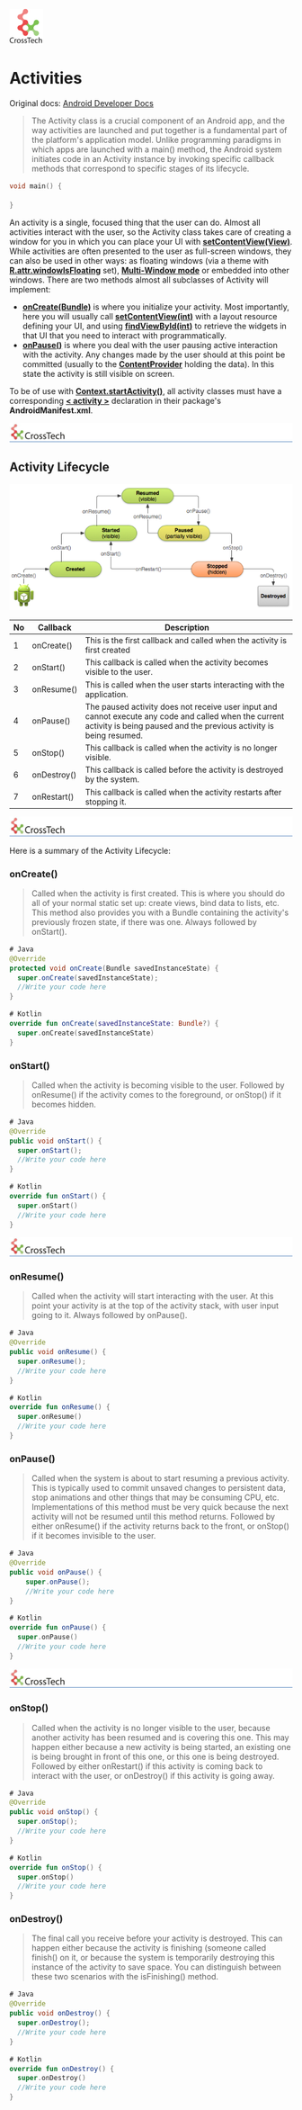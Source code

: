 ![CorssTech](../../../assets/ic-cross-tech.png "CrossTech")

# Activities

Original docs: [Android Developer Docs](https://developer.android.com/reference/kotlin/android/app/Activity "Docs")

> The Activity class is a crucial component of an Android app, and the way activities are launched and put together is a fundamental part of the platform's application model. Unlike programming paradigms in which apps are launched with a main() method, the Android system initiates code in an Activity instance by invoking specific callback methods that correspond to specific stages of its lifecycle.

``` C
void main() {

}
```

An activity is a single, focused thing that the user can do. Almost all activities interact with the user, so the Activity class takes care of creating a window for you in which you can place your UI with [**setContentView(View)**](https://developer.android.com/reference/kotlin/android/app/Activity.html#setContentView(android.view.View)). While activities are often presented to the user as full-screen windows, they can also be used in other ways: as floating windows (via a theme with [**R.attr.windowIsFloating**](https://developer.android.com/reference/kotlin/android/R.attr.html#windowIsFloating) set), [**Multi-Window mode**](https://developer.android.com/guide/topics/ui/multi-window) or embedded into other windows. There are two methods almost all subclasses of Activity will implement:

- [**onCreate(Bundle)**](https://developer.android.com/reference/kotlin/android/app/Activity.html#onCreate(android.os.Bundle)) is where you initialize your activity. Most importantly, here you will usually call [**setContentView(int)**](https://developer.android.com/reference/kotlin/android/app/Activity.html#setContentView(int)) with a layout resource defining your UI, and using [**findViewById(int)**](https://developer.android.com/reference/android/app/Activity.html#findViewById(int)) to retrieve the widgets in that UI that you need to interact with programmatically.
- [**onPause()**](https://developer.android.com/reference/kotlin/android/app/Activity.html#onPause()) is where you deal with the user pausing active interaction with the activity. Any changes made by the user should at this point be committed (usually to the [**ContentProvider**](https://developer.android.com/reference/kotlin/android/content/ContentProvider.html) holding the data). In this state the activity is still visible on screen.

To be of use with [**Context.startActivity()**](https://developer.android.com/reference/kotlin/android/content/Context.html#startActivity(android.content.Intent)), all activity classes must have a corresponding [**< activity >**](https://developer.android.com/reference/kotlin/android/R.styleable.html#AndroidManifestActivity) declaration in their package's **AndroidManifest.xml**.

<P style="page-break-before: always">

![CorssTech](../../../assets/cross-tech-logo.png "CrossTech")

## Activity Lifecycle

![activity-lifecycle](../../../assets/activity-lifecycle.png "CrossTech")

| No | Callback | Description |
|----|----------|-------------|
| 1  | onCreate() | This is the first callback and called when the activity is first created |
| 2  | onStart()   | This callback is called when the activity becomes visible to the user. |
| 3  | onResume()  | This is called when the user starts interacting with the application. |
| 4  | onPause()   | The paused activity does not receive user input and cannot execute any code and called when the current activity is being paused and the previous activity is being resumed. |
| 5  | onStop()    | This callback is called when the activity is no longer visible. |
| 6  | onDestroy() | This callback is called before the activity is destroyed by the system. |
| 7  | onRestart() | This callback is called when the activity restarts after stopping it. |

<P style="page-break-before: always">

![CorssTech](../../../assets/cross-tech-logo.png "CrossTech")

Here is a summary of the Activity Lifecycle:

### onCreate()

> Called when the activity is first created. This is where you should do all of your normal static set up: create views, bind data to lists, etc. This method also provides you with a Bundle containing the activity's previously frozen state, if there was one. Always followed by onStart().

``` Java
# Java
@Override
protected void onCreate(Bundle savedInstanceState) {
  super.onCreate(savedInstanceState);
  //Write your code here
}
```

``` Kotlin
# Kotlin
override fun onCreate(savedInstanceState: Bundle?) {
  super.onCreate(savedInstanceState)
}
```

### onStart()

> Called when the activity is becoming visible to the user. Followed by onResume() if the activity comes to the foreground, or onStop() if it becomes hidden.

``` Java
# Java
@Override
public void onStart() {
  super.onStart();
  //Write your code here
}
```

``` Kotlin
# Kotlin
override fun onStart() {
  super.onStart()
  //Write your code here
}
```

<P style="page-break-before: always">

![CorssTech](../../../assets/cross-tech-logo.png "CrossTech")

### onResume()

> Called when the activity will start interacting with the user. At this point your activity is at the top of the activity stack, with user input going to it. Always followed by onPause().

``` Java
# Java
@Override
public void onResume() {
  super.onResume();
  //Write your code here
}
```

``` Kotlin
# Kotlin
override fun onResume() {
  super.onResume()
  //Write your code here
}
```

### onPause()

> Called when the system is about to start resuming a previous activity. This is typically used to commit unsaved changes to persistent data, stop animations and other things that may be consuming CPU, etc. Implementations of this method must be very quick because the next activity will not be resumed until this method returns. Followed by either onResume() if the activity returns back to the front, or onStop() if it becomes invisible to the user.

``` Java
# Java
@Override
public void onPause() {
    super.onPause();
    //Write your code here
}
```

``` Kotlin
# Kotlin
override fun onPause() {
  super.onPause()
  //Write your code here
}
```

<P style="page-break-before: always">

![CorssTech](../../../assets/cross-tech-logo.png "CrossTech")

### onStop()

> Called when the activity is no longer visible to the user, because another activity has been resumed and is covering this one. This may happen either because a new activity is being started, an existing one is being brought in front of this one, or this one is being destroyed. Followed by either onRestart() if this activity is coming back to interact with the user, or onDestroy() if this activity is going away.

``` Java
# Java
@Override
public void onStop() {
  super.onStop();
  //Write your code here
}
```

``` Kotlin
# Kotlin
override fun onStop() {
  super.onStop()
  //Write your code here
}
```

### onDestroy()

> The final call you receive before your activity is destroyed. This can happen either because the activity is finishing (someone called finish() on it, or because the system is temporarily destroying this instance of the activity to save space. You can distinguish between these two scenarios with the isFinishing() method.

``` Java
# Java
@Override
public void onDestroy() {
  super.onDestroy();
  //Write your code here
}
```

``` Kotlin
# Kotlin
override fun onDestroy() {
  super.onDestroy()
  //Write your code here
}
```
